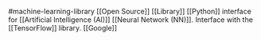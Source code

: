 #machine-learning-library 
[[Open Source]] [[Library]] [[Python]] interface for [[Artificial Intelligence (AI)]] [[Neural Network (NN)]]. Interface with the [[TensorFlow]] library. [[Google]]